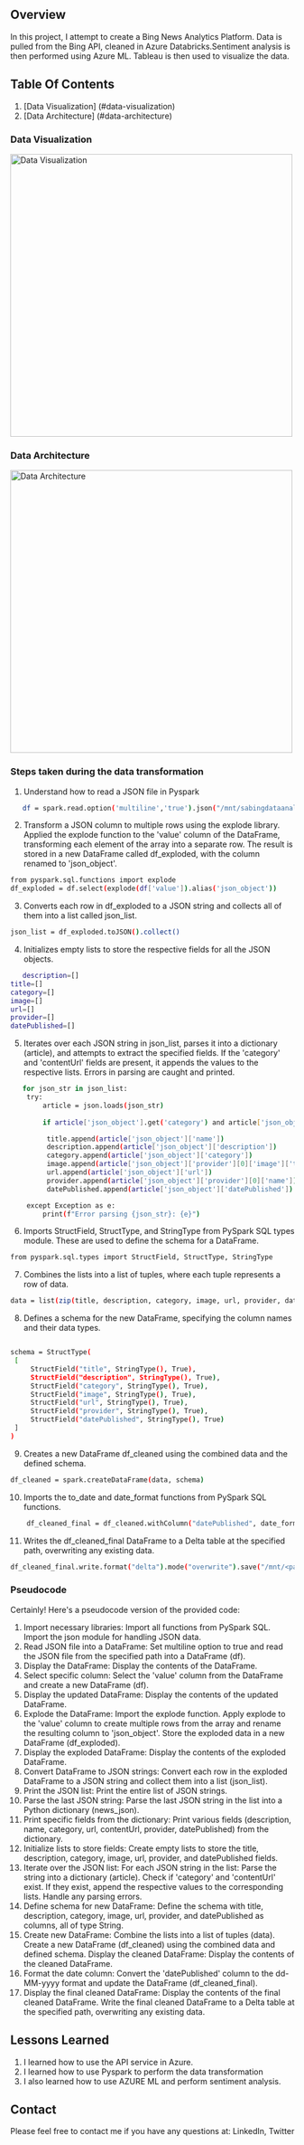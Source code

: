 
## Overview

In this project, I attempt to create a Bing News Analytics Platform. Data is pulled from the Bing API, cleaned in Azure Databricks.Sentiment analysis is then performed using Azure ML. Tableau is then used to visualize the data.

## Table Of Contents
1. [Data Visualization] (#data-visualization)
2. [Data Architecture] (#data-architecture)




### Data Visualization

<img src="https://github.com/user-attachments/assets/8f745159-7312-4d7c-9822-99913e48a201" alt="Data Visualization" width="500"/>


### Data Architecture
<img src="https://github.com/user-attachments/assets/2be99fec-9b62-4d4e-b087-e1f749ba5c45" alt="Data Architecture" width="500"/>


### Steps taken during the data transformation
1. Understand how to read a JSON file in Pyspark
```bash
   df = spark.read.option('multiline','true').json("/mnt/sabingdataanalyticsyus/data/bing-latest-news.json")
```
2. Transform a JSON column to multiple rows using the explode library. Applied the explode function to the 'value' column of the DataFrame, transforming each element of the array into a separate row. The result is stored in a new DataFrame called df_exploded, with the column renamed to 'json_object'.
```bash
from pyspark.sql.functions import explode
df_exploded = df.select(explode(df['value']).alias('json_object'))
```


3.  Converts each row in df_exploded to a JSON string and collects all of them into a list called json_list.
```bash
json_list = df_exploded.toJSON().collect()
```
4. Initializes empty lists to store the respective fields for all the JSON objects.
```bash
   description=[]
title=[]
category=[]
image=[]
url=[]
provider=[]
datePublished=[]
```
5. Iterates over each JSON string in json_list, parses it into a dictionary (article), and attempts to extract the specified fields. If the 'category' and 'contentUrl' fields are present, it appends the values to the respective lists. Errors in parsing are caught and printed.
```bash
   for json_str in json_list:
    try:
        article = json.loads(json_str)
        
        if article['json_object'].get('category') and article['json_object']['provider'][0].get('image', {}).get('thumbnail', {}).get('contentUrl'):

         title.append(article['json_object']['name'])
         description.append(article['json_object']['description'])
         category.append(article['json_object']['category'])
         image.append(article['json_object']['provider'][0]['image']['thumbnail']['contentUrl'])
         url.append(article['json_object']['url'])
         provider.append(article['json_object']['provider'][0]['name'])
         datePublished.append(article['json_object']['datePublished'])

    except Exception as e:
        print(f"Error parsing {json_str}: {e}")
```
6. Imports StructField, StructType, and StringType from PySpark SQL types module. These are used to define the schema for a DataFrame.
  ```bash
  from pyspark.sql.types import StructField, StructType, StringType
  ```
7. Combines the lists into a list of tuples, where each tuple represents a row of data.
```bash
data = list(zip(title, description, category, image, url, provider, datePublished))
```
8.  Defines a schema for the new DataFrame, specifying the column names and their data types.
   ```bash

  schema = StructType(
    [
        StructField("title", StringType(), True),
        StructField("description", StringType(), True),
        StructField("category", StringType(), True),
        StructField("image", StringType(), True),
        StructField("url", StringType(), True),
        StructField("provider", StringType(), True),
        StructField("datePublished", StringType(), True)
    ]
 )
```
9. Creates a new DataFrame df_cleaned using the combined data and the defined schema.
```bash
df_cleaned = spark.createDataFrame(data, schema)
```
10. Imports the to_date and date_format functions from PySpark SQL functions.
```bash
    df_cleaned_final = df_cleaned.withColumn("datePublished", date_format(to_date("datePublished"), "dd-MM-yyyy"))

```
11. Writes the df_cleaned_final DataFrame to a Delta table at the specified path, overwriting any existing data.
```bash
df_cleaned_final.write.format("delta").mode("overwrite").save("/mnt/<path>")

```
### Pseudocode

Certainly! Here's a pseudocode version of the provided code:

1. Import necessary libraries:
Import all functions from PySpark SQL.
Import the json module for handling JSON data.
2. Read JSON file into a DataFrame:
Set multiline option to true and read the JSON file from the specified path into a DataFrame (df).
3. Display the DataFrame:
Display the contents of the DataFrame.
4. Select specific column:
Select the 'value' column from the DataFrame and create a new DataFrame (df).
5. Display the updated DataFrame:
Display the contents of the updated DataFrame.
6. Explode the DataFrame:
Import the explode function.
Apply explode to the 'value' column to create multiple rows from the array and rename the resulting column to 'json_object'.
Store the exploded data in a new DataFrame (df_exploded).
7. Display the exploded DataFrame:
Display the contents of the exploded DataFrame.
8. Convert DataFrame to JSON strings:
Convert each row in the exploded DataFrame to a JSON string and collect them into a list (json_list).
9. Print the JSON list:
Print the entire list of JSON strings.
10. Parse the last JSON string:
Parse the last JSON string in the list into a Python dictionary (news_json).
11. Print specific fields from the dictionary:
Print various fields (description, name, category, url, contentUrl, provider, datePublished) from the dictionary.
12. Initialize lists to store fields:
Create empty lists to store the title, description, category, image, url, provider, and datePublished fields.
13. Iterate over the JSON list:
For each JSON string in the list:
 Parse the string into a dictionary (article).
 Check if 'category' and 'contentUrl' exist.
 If they exist, append the respective values to the corresponding lists.
 Handle any parsing errors.
14. Define schema for new DataFrame:
Define the schema with title, description, category, image, url, provider, and datePublished as columns, all of type String.
15. Create new DataFrame:
Combine the lists into a list of tuples (data).
Create a new DataFrame (df_cleaned) using the combined data and defined schema.
Display the cleaned DataFrame:
Display the contents of the cleaned DataFrame.
16. Format the date column:
Convert the 'datePublished' column to the dd-MM-yyyy format and update the DataFrame (df_cleaned_final).
17. Display the final cleaned DataFrame:
Display the contents of the final cleaned DataFrame.
Write the final cleaned DataFrame to a Delta table at the specified path, overwriting any existing data.


## Lessons Learned

1. I learned how to use the API service in Azure.
2. I learned how to use Pyspark to perform the data transformation
3. I also learned how to use AZURE ML and perform sentiment analysis.


## Contact

Please feel free to contact me if you have any questions at: LinkedIn, Twitter
